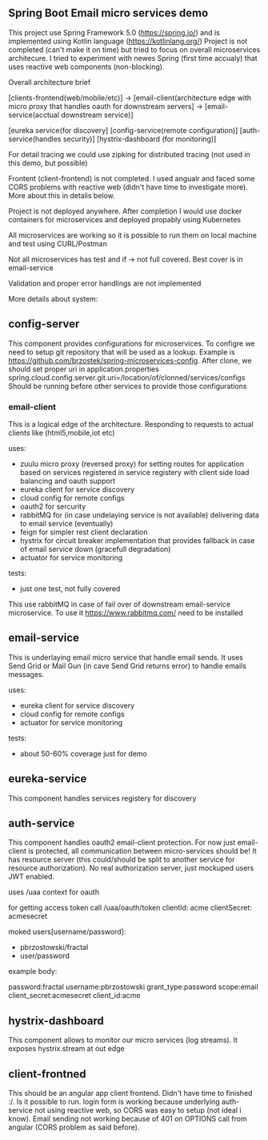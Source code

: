 ## Spring Boot Email micro services demo

This project use Spring Framework 5.0 (https://spring.io/) and is implemented using Kotlin language (https://kotlinlang.org/)
Project is not completed (can't make it on time) but tried to focus on overall microservices architecure. I tried to experiment with newes Spring (first time accualy) that uses reactive web components (non-blocking). 

Overall architecture brief

[clients-frontend(web/mobile/etc)] -> [email-client(architecture edge with micro proxy that handles oauth for downstream servers] -> [email-service(acctual downstream service)]

[eureka service(for discovery] [config-service(remote configuration)] [auth-service(handles security)] [hystrix-dashboard (for monitoring)]

For detail tracing we could use zipking for distributed tracing (not used in this demo, but possible)

Frontent (client-frontend) is not completed. I used angualr and faced some CORS problems with reactive web (didn't have time to investigate more). More about this in detalis below.

Project is not deployed anywhere. After completion I would use docker containers for microservices and deployed propably using Kubernetes

All microservices are working so it is possible to run them on local machine and test using CURL/Postman

Not all microservices has test and if -> not full covered. Best cover is in email-service

Validation and proper error handlings are not implemented

More details about system:

## config-server
This component provides configurations for microservices. To configre we need to setup git repository that will be used as a lookup.
Example is https://github.com/brzostek/spring-microservices-config. After clone, we should set proper uri in application.properties
spring.cloud.config.server.git.uri=/location/of/clonned/services/configs
Should be running before other services to provide those configurations

### email-client
This is a logical edge of the architecture. Responding to requests to actual clients like (html5,mobile,iot etc)

uses:
* zuulu micro proxy (reversed proxy) for setting routes for application based on services registered in service registery with client side load balancing and oauth support
* eureka client for service discovery
* cloud config for remote configs
* oauth2 for sercurity
* rabbitMQ for (in case undelaying service is not available) delivering data to email service (eventually) 
* feign for simpler rest client declaration 
* hystrix for circuit breaker implementation that provides fallback in case of email service down (gracefull degradation)
* actuator for service monitoring

tests:
* just one test, not fully covered

This use rabbitMQ in case of fail over of downstream email-service microservice. To use it https://www.rabbitmq.com/ need to be installed

## email-service
This is underlaying email micro service that handle email sends. It uses Send Grid or Mail Gun (in cave Send Grid returns error) to handle emails messages.

uses:
* eureka client for service discovery
* cloud config for remote configs
* actuator for service monitoring

tests:
* about 50-60% coverage just for demo

## eureka-service
This component handles services registery for discovery

## auth-service
This component handles oauth2 email-client protection. For now just email-client is protected, all communication between micro-services should be!
It has resource server (this could/should be split to another service for resource authorization). No real authorization server, just mockuped users
JWT enabled.

uses /uaa context for oauth

for getting access token call /uaa/oauth/token
clientId: acme
clientSecret: acmesecret

moked users[username/password]:
* pbrzostowski/fractal
* user/password

example body:

password:fractal
username:pbrzostowski
grant_type:password
scope:email
client_secret:acmesecret
client_id:acme

## hystrix-dashboard
This component allows to monitor our micro services (log streams). It exposes hystrix.stream at out edge

## client-frontned
This should be an angular app client frontend. Didn't have time to finished :/. 
Is it possible to run. login form is working because underlying auth-service not using reactive web, so CORS was easy to setup (not ideal i know).
Email sending not working because of 401 on OPTIONS call from angular (CORS problem as said before).


